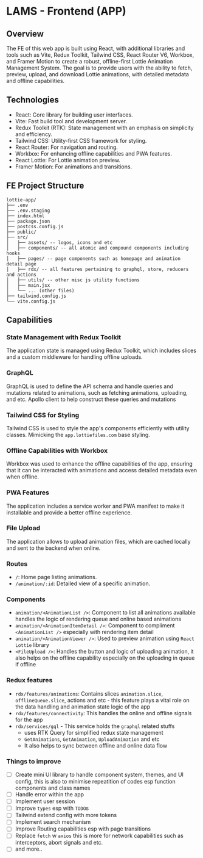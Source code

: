 # LAMS - Frontend (APP)

## Overview

The FE of this web app is built using React, with additional libraries and tools such as Vite, Redux Toolkit, Tailwind CSS, React Router V6, Workbox, and Framer Motion to create a robust, offline-first Lottie Animation Management System. The goal is to provide users with the ability to fetch, preview, upload, and download Lottie animations, with detailed metadata and offline capabilities.

## Technologies
- React: Core library for building user interfaces.
- Vite: Fast build tool and development server.
- Redux Toolkit (RTK): State management with an emphasis on simplicity and efficiency.
- Tailwind CSS: Utility-first CSS framework for styling.
- React Router: For navigation and routing.
- Workbox: For enhancing offline capabilities and PWA features.
- React Lottie: For Lottie animation preview.
- Framer Motion: For animations and transitions.

## FE Project Structure
```
lottie-app/
├── .env
├── .env.staging
├── index.html
├── package.json
├── postcss.config.js
├── public/
├── src/
│   ├── assets/ -- logos, icons and etc
│   ├── components/ -- all atomic and compound components including hooks
│   ├── pages/ -- page components such as homepage and animation detail page
│   ├── rdx/ -- all features pertaining to graphql, store, reducers and actions
│   ├── utils/ -- other misc js utility functions
│   ├── main.jsx
│   └── ... (other files)
├── tailwind.config.js
└── vite.config.js

```

## Capabilities
### State Management with Redux Toolkit
The application state is managed using Redux Toolkit, which includes slices and a custom middleware for handling offline uploads.

### GraphQL
GraphQL is used to define the API schema and handle queries and mutations related to animations, such as fetching animations, uploading, and etc. Apollo client to help construct these queries and mutations

### Tailwind CSS for Styling
Tailwind CSS is used to style the app's components efficiently with utility classes. Mimicking the `app.lottiefiles.com` base styling.

### Offline Capabilities with Workbox
Workbox was used to enhance the offline capabilities of the app, ensuring that it can be interacted with animations and access detailed metadata even when offline.

### PWA Features
The application includes a service worker and PWA manifest to make it installable and provide a better offline experience.

### File Upload
The application allows to upload animation files, which are cached locally and sent to the backend when online.

### Routes

- `/`: Home page listing animations.
- `/animation/:id`: Detailed view of a specific animation.

### Components
- `animation/<AnimationList />`: Component to list all animations available handles the logic of rendering queue and online based animations
- `animation/<AnimationItemDetail />`: Component to compliment `<AnimationList />` especially with rendering item detail
- `animation/<AnimationViewer />`: Used to preview animation using `React Lottie` library
- `<FileUpload />`: Handles the button and logic of uploading animation, it also helps on the offline capability especially on the uploading in queue if offline

### Redux features
- `rdx/features/animations`: Contains slices `animation.slice`, `offlineQueue.slice`, actions and etc - this feature plays a vital role on the data handling and animation state logic of the app
- `rdx/features/connectivity`: This handles the online and offline signals for the app
- `rdx/services/gql` - This service holds the `graphql` related stuffs
    - uses RTK Query for simplified redux state management
    - `GetAnimations`, `GetAnimation`, `UploadAnimation` and etc
    - It also helps to sync between offline and online data flow

### Things to improve
- [ ] Create mini UI library to handle component system, themes, and UI config, this is also to minimise repeatition of codes esp function components and class names
- [ ] Handle error within the app
- [ ] Implement user session
- [ ] Improve `types` esp with `TODO`s
- [ ] Tailwind extend config with more tokens
- [ ] Implement search mechanism
- [ ] Improve Routing capabilities esp with page transitions
- [ ] Replace `fetch` w `axios` this is more for network capabilities such as interceptors, abort signals and etc.
- [ ] and more..